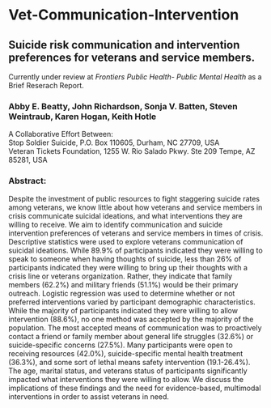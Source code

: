 # Vet-Communication-Intervention

## Suicide risk communication and intervention preferences for veterans and service members.
Currently under review at *Frontiers Public Health- Public Mental Health* as a Brief Reserach Report.

### Abby E. Beatty, John Richardson, Sonja V. Batten, Steven Weintraub, Karen Hogan, Keith Hotle 

A Collaborative Effort Between: <br/>
Stop Soldier Suicide, P.O. Box 110605, Durham, NC 27709, USA <br/>
Veteran Tickets Foundation, 1255 W. Rio Salado Pkwy. Ste 209 Tempe, AZ 85281, USA


### Abstract:

Despite the investment of public resources to fight staggering suicide rates among veterans, we know little about how veterans and service members in crisis communicate suicidal ideations, and what interventions they are willing to receive.  We aim to identify communication and suicide intervention preferences of veterans and service members in times of crisis. Descriptive statistics were used to explore veterans communication of suicidal ideations. While 89.9% of participants indicated they were willing to speak to someone when having thoughts of suicide, less than 26% of participants indicated they were willing to bring up their thoughts with a crisis line or veterans organization. Rather, they indicate that family members (62.2%) and military friends (51.1%) would be their primary outreach. Logistic regression was used to determine whether or not preferred interventions varied by participant demographic characteristics.  While the majority of participants indicated they were willing to allow intervention (88.6%), no one method was accepted by the majority of the population. The most accepted means of communication was to proactively contact a friend or family member about general life struggles (32.6%) or suicide-specific concerns (27.5%). Many participants were open to receiving resources (42.0%), suicide-specific mental health treatment (36.3%), and some sort of lethal means safety intervention (19.1-26.4%).  The age, marital status, and veterans status of participants significantly impacted what interventions they were willing to allow. We discuss the implications of these findings and the need for evidence-based, multimodal interventions in order to assist veterans in need. 
